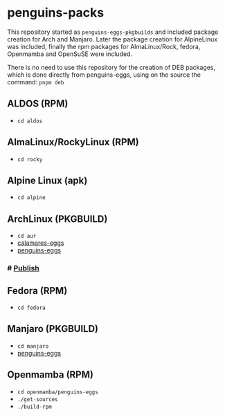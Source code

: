 # penguins-packs

This repository started as `penguins-eggs-pkgbuilds` and included package creation for Arch and Manjaro. Later the package creation for AlpineLinux was included, finally the rpm packages for AlmaLinux/Rock, fedora, Openmamba and OpenSuSE were included.

There is no need to use this repository for the creation of DEB packages, which is done directly from penguins-eggs, using on the source the command: `pnpm deb`

## ALDOS  (RPM)
* `cd aldos`

## AlmaLinux/RockyLinux  (RPM)
* `cd rocky`

## Alpine Linux (apk)
* `cd alpine`

## ArchLinux (PKGBUILD)
* `cd aur`
* [calamares-eggs](./aur/calamares-eggs)
* [penguins-eggs](https://aur.archlinux.org/packages/penguins-eggs)
### # [Publish](./PUBLISH.md)

## Fedora  (RPM)
* `cd fedora`

## Manjaro (PKGBUILD)
* `cd manjaro`
* [penguins-eggs](https://gitlab.manjaro.org/packages/community/penguins-eggs)

## Openmamba (RPM)
* `cd openmamba/penguins-eggs`
* `./get-sources`
* `./build-rpm`

